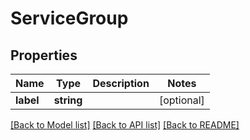 # ServiceGroup

## Properties

 Name      | Type       | Description | Notes      
-----------|------------|-------------|------------
 **label** | **string** |             | [optional] 

[[Back to Model list]](../../README.md#documentation-for-models) [[Back to API list]](../../README.md#documentation-for-api-endpoints) [[Back to README]](../../README.md)


